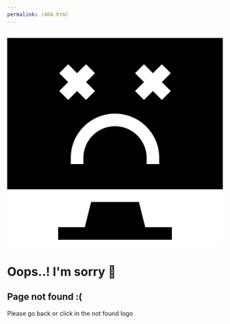 ```yaml
---
permalink: /404.html
---
```

<Link to="/sticky-notes-on-react">
        <img src="./src/images/computer.png" alt="404error" className="img" />
      </Link>
      <h1>Oops..! I'm sorry 🙏</h1>
      <h2>Page not found :(</h2>
      <p>Please go back or click in the not found logo</p>
